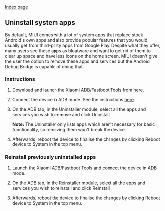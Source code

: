 [Index page](../)

## Uninstall system apps

By default, MIUI comes with a lot of system apps that replace stock Android's own apps and also provide popular features that you would usually get from third-party apps from Google Play. Despite what they offer, many users see these apps as bloatware and want to get rid of them to clear up space and have less icons on the home screen. MIUI doesn't give the user the option to remove these apps and services but the Android Debug Bridge is capable of doing that.

### Instructions

1. Download and launch the Xiaomi ADB/Fastboot Tools from [here](Tools_for_Xiaomi_devices.md).

2. Connect the device in ADB mode. See the instructions [here](https://saki-eu.github.io/XiaomiADBFastbootTools/).

3. On the ADB tab, in the Uninstaller module, select all the apps and services you wish to remove and click Uninstall!

    **Note:** The Uninstaller only lists apps which aren't necessary for basic functionality, so removing them won't break the device.

4. Afterwards, reboot the device to finalise the changes by clicking Reboot device to System in the top menu.

### Reinstall previously uninstalled apps

1. Launch the Xiaomi ADB/Fastboot Tools and connect the device in ADB mode.

2. On the ADB tab, in the Reinstaller module, select all the apps and services you wish to reinstall and click Reinstall!

3. Afterwards, reboot the device to finalise the changes by clicking Reboot device to System in the top menu.